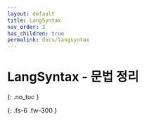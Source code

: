 ```yaml
---
layout: default
title: LangSyntax
nav_order: 3
has_children: true
permalink: docs/langsyntax
---
```


# LangSyntax - 문법 정리
{: .no_toc }

{: .fs-6 .fw-300 }